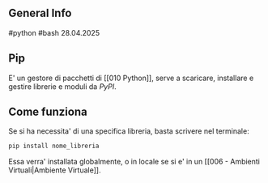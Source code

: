 ## General Info
#python
#bash
28.04.2025

## Pip
E' un gestore di pacchetti di [[010 Python]], serve a scaricare, installare e gestire librerie e moduli da *PyPI*.

## Come funziona
Se si ha necessita' di una specifica libreria, basta scrivere nel terminale:
```bash
pip install nome_libreria
```
Essa verra' installata globalmente, o in locale se si e' in un [[006 - Ambienti Virtuali|Ambiente Virtuale]].
